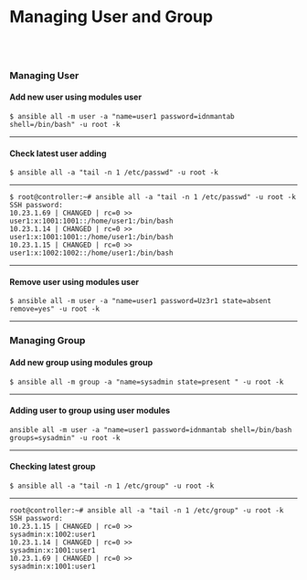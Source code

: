 # Managing User and Group
<br><br>
### Managing User
#### Add new user using modules user
```
$ ansible all -m user -a "name=user1 password=idnmantab shell=/bin/bash" -u root -k
```
---
#### Check latest user adding
```
$ ansible all -a "tail -n 1 /etc/passwd" -u root -k
```
---
```
$ root@controller:~# ansible all -a "tail -n 1 /etc/passwd" -u root -k
SSH password:
10.23.1.69 | CHANGED | rc=0 >>
user1:x:1001:1001::/home/user1:/bin/bash
10.23.1.14 | CHANGED | rc=0 >>
user1:x:1001:1001::/home/user1:/bin/bash
10.23.1.15 | CHANGED | rc=0 >>
user1:x:1002:1002::/home/user1:/bin/bash
```
---
#### Remove user using modules user
```
$ ansible all -m user -a "name=user1 password=Uz3r1 state=absent remove=yes" -u root -k
```
---
### Managing Group
#### Add new group using modules group
```
$ ansible all -m group -a "name=sysadmin state=present " -u root -k
```
---
#### Adding user to group using user modules
```
ansible all -m user -a "name=user1 password=idnmantab shell=/bin/bash groups=sysadmin" -u root -k
```
---
#### Checking latest group
```
$ ansible all -a "tail -n 1 /etc/group" -u root -k
```
---
```
root@controller:~# ansible all -a "tail -n 1 /etc/group" -u root -k
SSH password:
10.23.1.15 | CHANGED | rc=0 >>
sysadmin:x:1002:user1
10.23.1.14 | CHANGED | rc=0 >>
sysadmin:x:1001:user1
10.23.1.69 | CHANGED | rc=0 >>
sysadmin:x:1001:user1
```